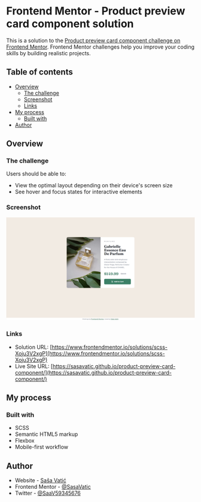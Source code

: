 # Frontend Mentor - Product preview card component solution

This is a solution to the [Product preview card component challenge on Frontend Mentor](https://www.frontendmentor.io/challenges/product-preview-card-component-GO7UmttRfa). Frontend Mentor challenges help you improve your coding skills by building realistic projects.

## Table of contents

- [Overview](#overview)
  - [The challenge](#the-challenge)
  - [Screenshot](#screenshot)
  - [Links](#links)
- [My process](#my-process)
  - [Built with](#built-with)
- [Author](#author)

## Overview

### The challenge

Users should be able to:

- View the optimal layout depending on their device's screen size
- See hover and focus states for interactive elements

### Screenshot

![](./screenshot.png)

### Links

- Solution URL: [https://www.frontendmentor.io/solutions/scss-Xoju3V2xgP](https://www.frontendmentor.io/solutions/scss-Xoju3V2xgP)
- Live Site URL: [https://sasavatic.github.io/product-preview-card-component/](https://sasavatic.github.io/product-preview-card-component/)

## My process

### Built with

- SCSS
- Semantic HTML5 markup
- Flexbox
- Mobile-first workflow

## Author

- Website - [Saša Vatić](https://sasavatic.netlify.app/)
- Frontend Mentor - [@SasaVatic](https://www.frontendmentor.io/profile/SasaVatic)
- Twitter - [@SaaV59345676](https://twitter.com/SaaV59345676)
